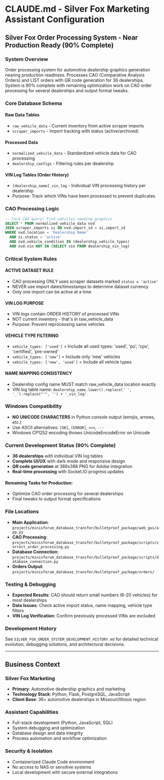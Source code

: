 # CLAUDE.md - Silver Fox Marketing Assistant Configuration

## Silver Fox Order Processing System - Near Production Ready (90% Complete)

### **System Overview**
Order processing system for automotive dealership graphics generation nearing production readiness. Processes CAO (Comparative Analysis Orders) and LIST orders with QR code generation for 36 dealerships. System is 90% complete with remaining optimization work on CAO order processing for several dealerships and output format tweaks.

### **Core Database Schema**

#### **Raw Data Tables**
- `raw_vehicle_data` - Current inventory from active scraper imports
- `scraper_imports` - Import tracking with status (active/archived)  

#### **Processed Data**
- `normalized_vehicle_data` - Standardized vehicle data for CAO processing
- `dealership_configs` - Filtering rules per dealership

#### **VIN Log Tables** (Order History)
- `[dealership_name]_vin_log` - Individual VIN processing history per dealership
- Purpose: Track which VINs have been processed to prevent duplicates

### **CAO Processing Logic**
```sql
-- Core CAO query: Find vehicles needing graphics
SELECT * FROM normalized_vehicle_data nvd
JOIN scraper_imports si ON nvd.import_id = si.import_id  
WHERE nvd.location = 'Dealership Name'
  AND si.status = 'active'
  AND nvd.vehicle_condition IN (dealership_vehicle_types)
  AND nvd.vin NOT IN (SELECT vin FROM dealership_vin_log)
```

### **Critical System Rules**

#### **ACTIVE DATASET RULE**
- CAO processing ONLY uses scraper datasets marked `status = 'active'`
- NEVER use import dates/timestamps to determine dataset currency
- Only one import can be active at a time

#### **VIN LOG PURPOSE**
- VIN logs contain ORDER HISTORY of processed VINs
- NOT current inventory - that's in raw_vehicle_data
- Purpose: Prevent reprocessing same vehicles

#### **VEHICLE TYPE FILTERING**
- `vehicle_types: ['used']` = Include all used types: 'used', 'po', 'cpo', 'certified', 'pre-owned'
- `vehicle_types: ['new']` = Include only 'new' vehicles
- `vehicle_types: ['new', 'used']` = Include all vehicle types

#### **NAME MAPPING CONSISTENCY**  
- Dealership config name MUST match raw_vehicle_data location exactly
- VIN log table name: `dealership_name.lower().replace(' ', '_').replace("'", '') + '_vin_log'`

### **Windows Compatibility**
- **NO UNICODE CHARACTERS** in Python console output (emojis, arrows, etc.)
- Use ASCII alternatives: `[OK]`, `[ERROR]`, `>>>`, `---`
- Windows CP1252 encoding throws UnicodeEncodeError on Unicode

### **Current Development Status (90% Complete)**
- **36 dealerships** with individual VIN log tables
- **Complete UI/UX** with dark mode and responsive design
- **QR code generation** at 388x388 PNG for Adobe integration
- **Real-time processing** with Socket.IO progress updates

#### **Remaining Tasks for Production:**
- Optimize CAO order processing for several dealerships
- Final tweaks to output format specifications

### **File Locations**
- **Main Application**: `projects/minisforum_database_transfer/bulletproof_package/web_gui/app.py`
- **CAO Processing**: `projects/minisforum_database_transfer/bulletproof_package/scripts/correct_order_processing.py`
- **Database Connection**: `projects/minisforum_database_transfer/bulletproof_package/scripts/database_connection.py`
- **Orders Output**: `projects/minisforum_database_transfer/bulletproof_package/orders/`

### **Testing & Debugging**
- **Expected Results**: CAO should return small numbers (6-20 vehicles) for most dealerships
- **Data Issues**: Check active import status, name mapping, vehicle type filters
- **VIN Log Verification**: Confirm previously processed VINs are excluded

### **Development History**
See `SILVER_FOX_ORDER_SYSTEM_DEVELOPMENT_HISTORY.md` for detailed technical evolution, debugging solutions, and architectural decisions.

---

## Business Context

### **Silver Fox Marketing**
- **Primary**: Automotive dealership graphics and marketing
- **Technology Stack**: Python, Flask, PostgreSQL, JavaScript
- **Client Base**: 36+ automotive dealerships in Missouri/Illinois region

### **Assistant Capabilities**
- Full-stack development (Python, JavaScript, SQL)
- System debugging and optimization
- Database design and data integrity
- Process automation and workflow optimization

### **Security & Isolation**
- Containerized Claude Code environment
- No access to NAS or sensitive systems
- Local development with secure external integrations